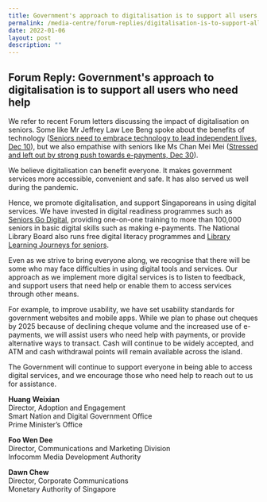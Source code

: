 ```yaml
---
title: Government's approach to digitalisation is to support all users who need help
permalink: /media-centre/forum-replies/digitalisation-is-to-support-all-users/
date: 2022-01-06
layout: post
description: ""
---
```

## Forum Reply: Government's approach to digitalisation is to support all users who need help

We refer to recent Forum letters discussing the impact of digitalisation on seniors. Some like Mr Jeffrey Law Lee Beng spoke about the benefits of technology ([Seniors need to embrace technology to lead independent lives, Dec 10](https://www.straitstimes.com/opinion/forum/forum-seniors-need-to-embrace-technology-to-lead-independent-lives)), but we also empathise with seniors like Ms Chan Mei Mei ([Stressed and left out by strong push towards e-payments, Dec 30](https://www.straitstimes.com/opinion/forum/forum-stressed-and-left-out-by-strong-push-towards-e-payments)).

We believe digitalisation can benefit everyone. It makes government services more accessible, convenient and safe. It has also served us well during the pandemic.

Hence, we promote digitalisation, and support Singaporeans in using digital services. We have invested in digital readiness programmes such as [Seniors Go Digital](https://www.imda.gov.sg/en/seniorsgodigital), providing one-on-one training to more than 100,000 seniors in basic digital skills such as making e-payments. The National Library Board also runs free digital literacy programmes and [Library Learning Journeys for seniors](https://www.imda.gov.sg/en/seniorsgodigital/Learn/Guided-Learning/Learning-Journeys).

Even as we strive to bring everyone along, we recognise that there will be some who may face difficulties in using digital tools and services. Our approach as we implement more digital services is to listen to feedback, and support users that need help or enable them to access services through other means.

For example, to improve usability, we have set usability standards for government websites and mobile apps. While we plan to phase out cheques by 2025 because of declining cheque volume and the increased use of e-payments, we will assist users who need help with payments, or provide alternative ways to transact. Cash will continue to be widely accepted, and ATM and cash withdrawal points will remain available across the island.

The Government will continue to support everyone in being able to access digital services, and we encourage those who need help to reach out to us for assistance.

**Huang Weixian**<br>
Director, Adoption and Engagement<br>
Smart Nation and Digital Government Office<br>
Prime Minister’s Office

**Foo Wen Dee**<br>
Director, Communications and Marketing Division<br>
Infocomm Media Development Authority

**Dawn Chew**<br>
Director, Corporate Communications<br>
Monetary Authority of Singapore